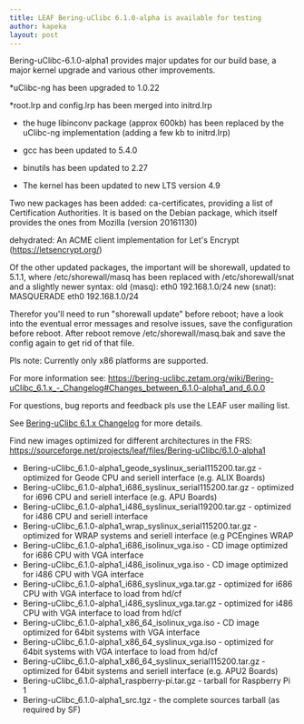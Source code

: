 ```yaml
---
title: LEAF Bering-uClibc 6.1.0-alpha is available for testing
author: kapeka
layout: post
---
```

Bering-uClibc-6.1.0-alpha1 provides major updates for our build base, a
major kernel upgrade and various other improvements.

*uClibc-ng has been upgraded to 1.0.22

*root.lrp and config.lrp has been merged into initrd.lrp

* the huge libinconv package (approx 600kb) has been replaced
by the uClibc-ng implementation (adding a few kb to initrd.lrp)

* gcc has been updated to 5.4.0

* binutils has been updated to 2.27

* The kernel has been updated to new LTS version 4.9

Two new packages has been added: 
ca-certificates, providing  a list of Certification 
Authorities. It is based on the Debian package, which itself provides the ones from 
Mozilla (version 20161130)

dehydrated: An ACME client implementation for Let's Encrypt (https://letsencrypt.org/)

Of the other updated packages, the important will be shorewall, updated to 5.1.1,
where /etc/shorewall/masq has been replaced with /etc/shorewall/snat and a slightly newer
syntax:
old (masq):
   eth0                  192.168.1.0/24
new (snat):
   MASQUERADE     eth0                  192.168.1.0/24

Therefor you'll need to run "shorewall update" before reboot; have a look into the
eventual error messages and resolve issues, save the configuration before reboot.
After reboot remove /etc/shorewall/masq.bak and save the config again to get rid of that file.

Pls note: Currently only x86 platforms are supported.  

For more information see:
https://bering-uclibc.zetam.org/wiki/Bering-uClibc_6.1.x_-_Changelog#Changes_between_6.1.0-alpha1_and_6.0.0

For questions, bug reports and feedback pls use the LEAF user mailing list.
 

See [Bering-uClibc 6.1.x Changelog](https://bering-uclibc.zetam.org/wiki/Bering-uClibc_6.1.x_-_Changelog)
for more details.

<p>Find new images optimized for different architectures in the FRS:
<a href="https://sourceforge.net/projects/leaf/files/Bering-uClibc/6.1.0-alpha1">https://sourceforge.net/projects/leaf/files/Bering-uClibc/6.1.0-alpha1</a>
<ul>

<li>Bering-uClibc_6.1.0-alpha1_geode_syslinux_serial115200.tar.gz - optimized for Geode CPU and seriell interface (e.g. ALIX Boards) </li>

<li>Bering-uClibc_6.1.0-alpha1_i686_syslinux_serial115200.tar.gz - optimized for i696 CPU and seriell interface (e.g. APU Boards) </li>

<li>Bering-uClibc_6.1.0-alpha1_i486_syslinux_serial19200.tar.gz - optimized for i486 CPU and seriell interface </li>

<li>Bering-uClibc_6.1.0-alpha1_wrap_syslinux_serial115200.tar.gz - optimized for WRAP systems and seriell interface (e.g PCEngines WRAP</li>

<li>Bering-uClibc_6.1.0-alpha1_i686_isolinux_vga.iso - CD image optimized for i686 CPU with VGA interface</li>

<li>Bering-uClibc_6.1.0-alpha1_i486_isolinux_vga.iso - CD image optimized for i486 CPU with VGA interface</li>

<li>Bering-uClibc_6.1.0-alpha1_i686_syslinux_vga.tar.gz - optimized for i686 CPU with VGA interface to load from hd/cf</li>

<li>Bering-uClibc_6.1.0-alpha1_i486_syslinux_vga.tar.gz - optimized for i486 CPU with VGA interface to load from hd/cf</li>

<li>Bering-uClibc_6.1.0-alpha1_x86_64_isolinux_vga.iso - CD image optimized for 64bit systems  with VGA interface</li>

<li>Bering-uClibc_6.1.0-alpha1_x86_64_syslinux_vga.iso - optimized for 64bit systems  with VGA interface to load from hd/cf</li>

<li>Bering-uClibc_6.1.0-alpha1_x86_64_syslinux_serial115200.tar.gz - optimized for 64bit systems and seriell interface (e.g. APU2 Boards) </li>

<li>Bering-uClibc_6.1.0-alpha1_raspberry-pi.tar.gz - tarball for Raspberry Pi 1 </li>

<li>Bering-uClibc_6.1.0-alpha1_src.tgz - the complete sources tarball (as required by SF)</li>
</ul>
